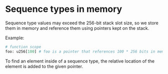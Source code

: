 # Sequence types in memory

Sequence type values may exceed the 256-bit stack slot size, so we store them in memory and
reference them using pointers kept on the stack.

Example:

```python
# function scope
foo: u256[100] # foo is a pointer that references 100 * 256 bits in memory.
```

To find an element inside of a sequence type, the relative location of the element is added to the
given pointer.